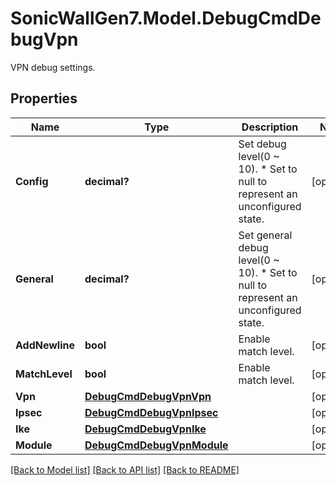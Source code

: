 # SonicWallGen7.Model.DebugCmdDebugVpn
VPN debug settings.

## Properties

Name | Type | Description | Notes
------------ | ------------- | ------------- | -------------
**Config** | **decimal?** | Set debug level(0 ~ 10). * Set to null to represent an unconfigured state. | [optional] 
**General** | **decimal?** | Set general debug level(0 ~ 10). * Set to null to represent an unconfigured state. | [optional] 
**AddNewline** | **bool** | Enable match level. | [optional] 
**MatchLevel** | **bool** | Enable match level. | [optional] 
**Vpn** | [**DebugCmdDebugVpnVpn**](DebugCmdDebugVpnVpn.md) |  | [optional] 
**Ipsec** | [**DebugCmdDebugVpnIpsec**](DebugCmdDebugVpnIpsec.md) |  | [optional] 
**Ike** | [**DebugCmdDebugVpnIke**](DebugCmdDebugVpnIke.md) |  | [optional] 
**Module** | [**DebugCmdDebugVpnModule**](DebugCmdDebugVpnModule.md) |  | [optional] 

[[Back to Model list]](../README.md#documentation-for-models) [[Back to API list]](../README.md#documentation-for-api-endpoints) [[Back to README]](../README.md)

